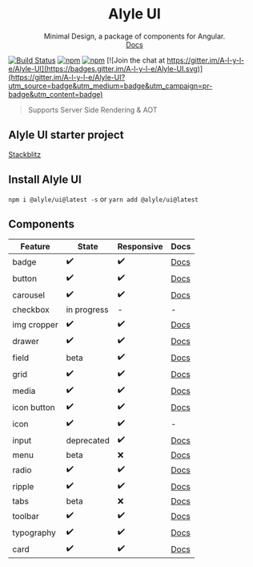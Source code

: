 <div align="center">
  <h1>Alyle UI</h1>
  Minimal Design, a package of components for Angular.
  <br/>
  <a href="https://alyle-ui.firebaseapp.com/">Docs</a>
</div>

[![Build Status](https://travis-ci.org/A-l-y-l-e/Alyle-UI.svg?branch=master)](https://travis-ci.org/A-l-y-l-e/Alyle-UI)
[![npm](https://img.shields.io/npm/v/@alyle/ui.svg?style=flat-square)](https://npmjs.com/package/@alyle/ui)
[![npm](https://img.shields.io/npm/dt/@alyle/ui.svg?style=flat-square)](https://npmjs.com/package/@alyle/ui) [![Join the chat at https://gitter.im/A-l-y-l-e/Alyle-UI](https://badges.gitter.im/A-l-y-l-e/Alyle-UI.svg)](https://gitter.im/A-l-y-l-e/Alyle-UI?utm_source=badge&utm_medium=badge&utm_campaign=pr-badge&utm_content=badge)

> Supports Server Side Rendering & AOT

## Alyle UI starter project

[Stackblitz](https://stackblitz.com/edit/angular-alyle-ui-starter?file=src%2Fapp%2Fapp.component.html)

## Install Alyle UI

`npm i @alyle/ui@latest -s` or `yarn add @alyle/ui@latest`

## Components

|Feature|State|Responsive|Docs|
|----|-----|----------|----|
|badge|✔️|✔️|[Docs](https://alyle-ui.firebaseapp.com/components/badge)|
|button|✔️|✔️|[Docs](https://alyle-ui.firebaseapp.com/components/button)|
|carousel|✔️|✔️|[Docs](https://alyle-ui.firebaseapp.com/components/carousel)|
|checkbox|in progress|-|-|
|img cropper|✔️|✔️|[Docs](https://alyle-ui.firebaseapp.com/components/resizing-cropping-images)|
|drawer|✔️|✔️|[Docs](https://alyle-ui.firebaseapp.com/components/drawer)|
|field|beta|✔️|[Docs](https://alyle-ui.firebaseapp.com/components/field)|
|grid|✔️|✔️|[Docs](https://alyle-ui.firebaseapp.com/layout/grid)|
|media|✔️|✔️|[Docs](https://alyle-ui.firebaseapp.com/layout/responsive)|
|icon button|✔️|✔️|[Docs](https://alyle-ui.firebaseapp.com/components/icon-button)|
|icon|✔️|✔️|-|
|input|deprecated|✔️|[Docs](https://alyle-ui.firebaseapp.com/components/input)|
|menu|beta|:x:|[Docs](https://alyle-ui.firebaseapp.com/components/menu)|
|radio|✔️|✔️|[Docs](https://alyle-ui.firebaseapp.com/components/radio)|
|ripple|✔️|✔️|[Docs](https://alyle-ui.firebaseapp.com/components/ripple)|
|tabs|beta|:x:|[Docs](https://alyle-ui.firebaseapp.com/components/tabs)|
|toolbar|✔️|✔️|[Docs](https://alyle-ui.firebaseapp.com/components/toolbar)|
|typography|✔️|✔️|[Docs](https://alyle-ui.firebaseapp.com/components/typography)|
|card|✔️|✔️|[Docs](https://alyle-ui.firebaseapp.com/components/card)|
